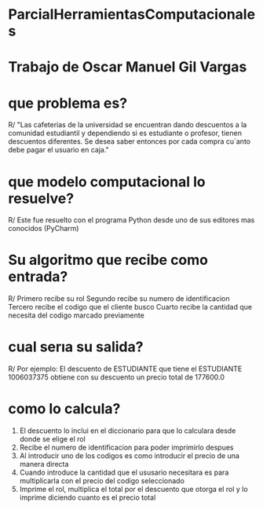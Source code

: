 # ParcialHerramientasComputacionales
# Trabajo de Oscar Manuel Gil Vargas

# que problema es? 
R/ "Las cafeterias de la universidad se encuentran dando descuentos a la comunidad estudiantil y dependiendo si es estudiante o profesor,
tienen descuentos diferentes. Se desea saber entonces por cada compra cu´anto debe pagar el
usuario en caja." 

# que modelo computacional lo resuelve?
R/ Este fue resuelto con el programa Python desde uno de sus editores mas conocidos (PyCharm)

# Su algoritmo que recibe como entrada? 
R/ Primero recibe su rol
Segundo recibe su numero de identificacion
Tercero recibe el codigo que el cliente busco
Cuarto recibe la cantidad que necesita del codigo marcado previamente

# cual serıa su salida? 
R/ Por ejemplo: 
El descuento de  ESTUDIANTE  que tiene el  ESTUDIANTE 1006037375  obtiene con su descuento un precio total de  177600.0


# como lo calcula?

1. El descuento lo inclui en el diccionario para que lo calculara desde donde se elige el rol
2. Recibe el numero de identificacion para poder imprimirlo despues
3. Al introducir uno de los codigos es como introducir el precio de una manera directa
4. Cuando introduce la cantidad que el ususario necesitara es para multiplicarla con el precio del codigo seleccionado
5. Imprime el rol, multiplica el total por el descuento que otorga el rol y lo imprime diciendo cuanto es el precio total
